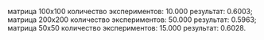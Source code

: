 матрица 100x100 количество экспериментов: 10.000 результат: 0.6003;
матрица 200x200 количество экспериментов: 50.000 результат: 0.5963;
матрица 50x50 количество экспериментов: 15.000 результат: 0.6028.
